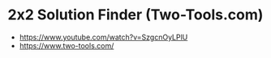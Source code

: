 # 2x2 Solution Finder (Two-Tools.com)

- https://www.youtube.com/watch?v=SzgcnOyLPlU
- https://www.two-tools.com/
